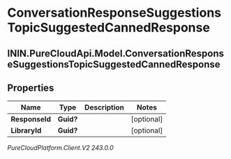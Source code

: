 # ConversationResponseSuggestionsTopicSuggestedCannedResponse

## ININ.PureCloudApi.Model.ConversationResponseSuggestionsTopicSuggestedCannedResponse

## Properties

|Name | Type | Description | Notes|
|------------ | ------------- | ------------- | -------------|
| **ResponseId** | **Guid?** |  | [optional] |
| **LibraryId** | **Guid?** |  | [optional] |



_PureCloudPlatform.Client.V2 243.0.0_
